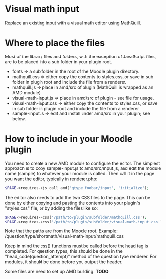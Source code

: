 # Visual math input
Replace an existing input with a visual math editor using MathQuill.

# Where to place the files
Most of the library files and folders, with the exception of JavaScript files, are to be placed into a sub folder in your plugin root.

* fonts => a sub folder in the root of the Moodle plugin directory.
* mathquill.css => either copy the contents to styles.css, or save in sub folder in plugin root and include the file from a renderer.
* mathquill.js => place in amd/src of plugin (MathQuill is wrapped as an AMD module).
* visual-math-input.js => place in amd/src of plugin - see file for usage.
* visual-math-input.css => either copy the contents to styles.css, or save in sub folder in plugin root and include the file from a renderer
* sample-input.js => edit and install under amd/src in your plugin; see below.

# How to include in your Moodle plugin

You need to create a new AMD module to configure the editor. The simplest approach is to copy sample-input.js to amd/src/input.js, and edit the module name
(sample) to whatever your module is called.  Then call it in the page you want the editor, typically in renderer.php:
```php
$PAGE->requires->js_call_amd('qtype_foobar/input', 'initialize');
```

The editor also needs to add the two CSS files to the page. This can be done by either copying and pasting the contents into your plugin's "styles.css" file, or by adding the files like so:
```php
$PAGE->requires->css('/path/to/plugin/subfolder/mathquill.css');
$PAGE->requires->css('/path/to/plugin/subfolder/visual-math-input.css');
```
Note that the paths are from the Moodle root. Example: /question/type/shortmath/visual-math-input/mathquill.css

Keep in mind the css() functions must be called before the head tag is completed. For question types, this should be done in the "head_code(question_attempt)" method of the question type renderer. For modules, it should be done before you output the header.

Some files are need to set up AMD building.  **TODO**
